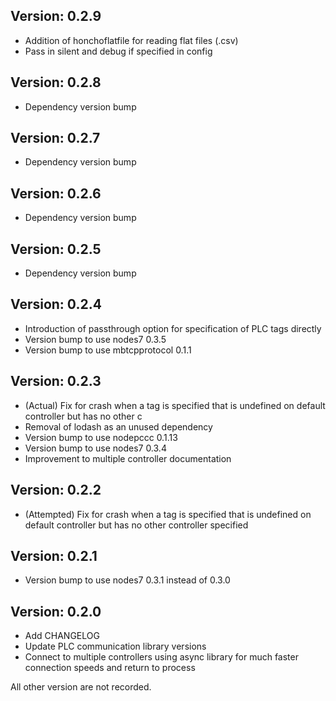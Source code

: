 Version: 0.2.9
--------------
- Addition of honchoflatfile for reading flat files (.csv)
- Pass in silent and debug if specified in config

Version: 0.2.8
--------------
- Dependency version bump

Version: 0.2.7
--------------
- Dependency version bump

Version: 0.2.6
--------------
- Dependency version bump

Version: 0.2.5
--------------
- Dependency version bump

Version: 0.2.4
--------------
- Introduction of passthrough option for specification of PLC tags directly
- Version bump to use nodes7 0.3.5
- Version bump to use mbtcpprotocol 0.1.1

Version: 0.2.3
--------------
- (Actual) Fix for crash when a tag is specified that is undefined on default controller but has no other c
- Removal of lodash as an unused dependency
- Version bump to use nodepccc 0.1.13
- Version bump to use nodes7 0.3.4
- Improvement to multiple controller documentation

Version: 0.2.2
--------------
- (Attempted) Fix for crash when a tag is specified that is undefined on default controller but has no other controller specified

Version: 0.2.1
--------------
- Version bump to use nodes7 0.3.1 instead of 0.3.0

Version: 0.2.0
--------------
- Add CHANGELOG
- Update PLC communication library versions
- Connect to multiple controllers using async library for much faster connection speeds and return to process

All other version are not recorded.
